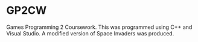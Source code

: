 # GP2CW
Games Programming 2 Coursework.
This was programmed using C++ and Visual Studio. 
A modified version of Space Invaders was produced. 
